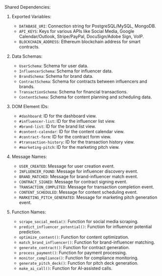 Shared Dependencies:

1. Exported Variables:
   - `DATABASE_URI`: Connection string for PostgreSQL/MySQL, MongoDB.
   - `API_KEYS`: Keys for various APIs like Social Media, Google Calendar/Outlook, Stripe/PayPal, DocuSign/Adobe Sign, VoIP.
   - `BLOCKCHAIN_ADDRESS`: Ethereum blockchain address for smart contracts.

2. Data Schemas:
   - `UserSchema`: Schema for user data.
   - `InfluencerSchema`: Schema for influencer data.
   - `BrandSchema`: Schema for brand data.
   - `ContractSchema`: Schema for contracts between influencers and brands.
   - `TransactionSchema`: Schema for financial transactions.
   - `ContentSchema`: Schema for content planning and scheduling data.

3. DOM Element IDs:
   - `#dashboard`: ID for the dashboard view.
   - `#influencer-list`: ID for the influencer list view.
   - `#brand-list`: ID for the brand list view.
   - `#content-calendar`: ID for the content calendar view.
   - `#contract-form`: ID for the contract form view.
   - `#transaction-history`: ID for the transaction history view.
   - `#marketing-pitch`: ID for the marketing pitch view.

4. Message Names:
   - `USER_CREATED`: Message for user creation event.
   - `INFLUENCER_FOUND`: Message for influencer discovery event.
   - `BRAND_MATCHED`: Message for brand-influencer match event.
   - `CONTRACT_SIGNED`: Message for contract signing event.
   - `TRANSACTION_COMPLETED`: Message for transaction completion event.
   - `CONTENT_SCHEDULED`: Message for content scheduling event.
   - `MARKETING_PITCH_GENERATED`: Message for marketing pitch generation event.

5. Function Names:
   - `scrape_social_media()`: Function for social media scraping.
   - `predict_influencer_potential()`: Function for influencer potential prediction.
   - `optimize_content()`: Function for content optimization.
   - `match_brand_influencer()`: Function for brand-influencer matching.
   - `generate_contract()`: Function for contract generation.
   - `process_payment()`: Function for payment processing.
   - `monitor_compliance()`: Function for compliance monitoring.
   - `generate_pitch_deck()`: Function for pitch deck generation.
   - `make_ai_call()`: Function for AI-assisted calls.